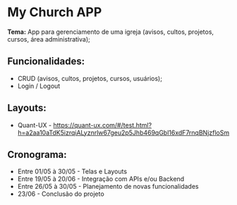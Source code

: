 # My Church APP

**Tema:** App para gerenciamento de uma igreja (avisos, cultos, projetos, cursos, área administrativa);

## Funcionalidades: 
- CRUD (avisos, cultos, projetos, cursos, usuários);
- Login / Logout

## Layouts: 
- Quant-UX - https://quant-ux.com/#/test.html?h=a2aa10aTdK5izrqiALyznrlw67geu2p5Jhb469qGbl16xdF7rnqBNjzfloSm

## Cronograma: 
- Entre 01/05 à 30/05 - Telas e Layouts 
- Entre 19/05 à 20/06 - Integração com APIs e/ou Backend
- Entre 26/05 à 30/05 - Planejamento de novas funcionalidades
- 23/06 - Conclusão do projeto
